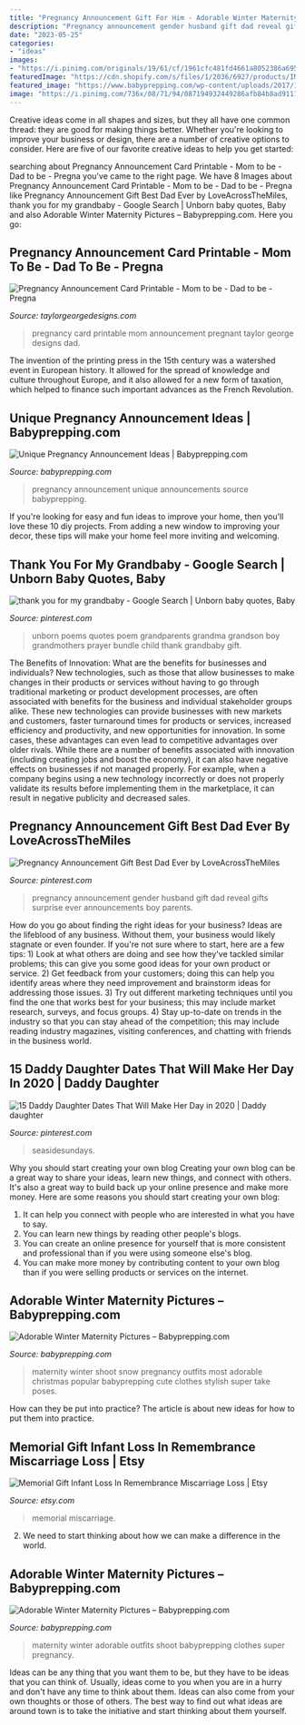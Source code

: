 ```yaml
---
title: "Pregnancy Announcement Gift For Him - Adorable Winter Maternity Pictures – Babyprepping.com"
description: "Pregnancy announcement gender husband gift dad reveal gifts surprise ever announcements boy parents"
date: "2023-05-25"
categories:
- "ideas"
images:
- "https://i.pinimg.com/originals/19/61/cf/1961cfc481fd4661a8052386a6959424.jpg"
featuredImage: "https://cdn.shopify.com/s/files/1/2036/6927/products/IMG_2551_grande.JPG?v=1571608978"
featured_image: "https://www.babyprepping.com/wp-content/uploads/2017/12/642ec6783b38f98f225f6898091aaa4b.jpg"
image: "https://i.pinimg.com/736x/08/71/94/087194932449286afb84b8ad9111d986--pregnancy-announcement-gifts-gender-announcements.jpg?b=t"
---
```



Creative ideas come in all shapes and sizes, but they all have one common thread: they are good for making things better. Whether you're looking to improve your business or design, there are a number of creative options to consider. Here are five of our favorite creative ideas to help you get started: 

	

		
searching about Pregnancy Announcement Card Printable - Mom to be - Dad to be - Pregna you've came to the right page. We have 8 Images about Pregnancy Announcement Card Printable - Mom to be - Dad to be - Pregna like Pregnancy Announcement Gift Best Dad Ever by LoveAcrossTheMiles, thank you for my grandbaby - Google Search | Unborn baby quotes, Baby and also Adorable Winter Maternity Pictures – Babyprepping.com. Here you go:
		
    
## Pregnancy Announcement Card Printable - Mom To Be - Dad To Be - Pregna

<img loading=lazy src="https://cdn.shopify.com/s/files/1/2036/6927/products/IMG_2551_grande.JPG?v=1571608978" onerror="this.onerror=null;this.src='https://tse3.mm.bing.net/th?id=OIP.kqk_0PmISTrMdxjOcHWuogHaHa&amp;pid=15.1';" alt="Pregnancy Announcement Card Printable - Mom to be - Dad to be - Pregna">

_Source: taylorgeorgedesigns.com_

>pregnancy card printable mom announcement pregnant taylor george designs dad. 

	

The invention of the printing press in the 15th century was a watershed event in European history. It allowed for the spread of knowledge and culture throughout Europe, and it also allowed for a new form of taxation, which helped to finance such important advances as the French Revolution.

    
## Unique Pregnancy Announcement Ideas | Babyprepping.com

<img loading=lazy src="http://www.babyprepping.com/wp-content/uploads/2018/01/6ef39b357e1aab04e283ccd310b38590.jpg" onerror="this.onerror=null;this.src='https://tse4.mm.bing.net/th?id=OIP.BWBJCy7P6zwNl0Eg4BPw3AHaJM&amp;pid=15.1';" alt="Unique Pregnancy Announcement Ideas | Babyprepping.com">

_Source: babyprepping.com_

>pregnancy announcement unique announcements source babyprepping. 

	

If you're looking for easy and fun ideas to improve your home, then you'll love these 10 diy projects. From adding a new window to improving your decor, these tips will make your home feel more inviting and welcoming.

    
## Thank You For My Grandbaby - Google Search | Unborn Baby Quotes, Baby

<img loading=lazy src="https://i.pinimg.com/736x/9f/11/74/9f1174b27f0c6f70f7074b84e179d5ef--baby-bundles-great-quotes.jpg" onerror="this.onerror=null;this.src='https://tse4.mm.bing.net/th?id=OIP.Bq7DYYRMF7dD2cJV3QS3xgHaL_&amp;pid=15.1';" alt="thank you for my grandbaby - Google Search | Unborn baby quotes, Baby">

_Source: pinterest.com_

>unborn poems quotes poem grandparents grandma grandson boy grandmothers prayer bundle child thank grandbaby gift. 

	

The Benefits of Innovation: What are the benefits for businesses and individuals?
New technologies, such as those that allow businesses to make changes in their products or services without having to go through traditional marketing or product development processes, are often associated with benefits for the business and individual stakeholder groups alike. These new technologies can provide businesses with new markets and customers, faster turnaround times for products or services, increased efficiency and productivity, and new opportunities for innovation. In some cases, these advantages can even lead to competitive advantages over older rivals.
While there are a number of benefits associated with innovation (including creating jobs and boost the economy), it can also have negative effects on businesses if not managed properly. For example, when a company begins using a new technology incorrectly or does not properly validate its results before implementing them in the marketplace, it can result in negative publicity and decreased sales.

    
## Pregnancy Announcement Gift Best Dad Ever By LoveAcrossTheMiles

<img loading=lazy src="https://i.pinimg.com/736x/08/71/94/087194932449286afb84b8ad9111d986--pregnancy-announcement-gifts-gender-announcements.jpg?b=t" onerror="this.onerror=null;this.src='https://tse3.mm.bing.net/th?id=OIP.LTF26kjNx41q__uaM2pyUgHaIR&amp;pid=15.1';" alt="Pregnancy Announcement Gift Best Dad Ever by LoveAcrossTheMiles">

_Source: pinterest.com_

>pregnancy announcement gender husband gift dad reveal gifts surprise ever announcements boy parents. 

	

How do you go about finding the right ideas for your business?
Ideas are the lifeblood of any business. Without them, your business would likely stagnate or even founder. If you're not sure where to start, here are a few tips: 1) Look at what others are doing and see how they've tackled similar problems; this can give you some good ideas for your own product or service. 2) Get feedback from your customers; doing this can help you identify areas where they need improvement and brainstorm ideas for addressing those issues. 3) Try out different marketing techniques until you find the one that works best for your business; this may include market research, surveys, and focus groups. 4) Stay up-to-date on trends in the industry so that you can stay ahead of the competition; this may include reading industry magazines, visiting conferences, and chatting with friends in the business world.

    
## 15 Daddy Daughter Dates That Will Make Her Day In 2020 | Daddy Daughter

<img loading=lazy src="https://i.pinimg.com/originals/19/61/cf/1961cfc481fd4661a8052386a6959424.jpg" onerror="this.onerror=null;this.src='https://tse1.mm.bing.net/th?id=OIP.M7ueqHwQiXChinVyDqEajAHaNZ&amp;pid=15.1';" alt="15 Daddy Daughter Dates That Will Make Her Day in 2020 | Daddy daughter">

_Source: pinterest.com_

>seasidesundays. 

	

Why you should start creating your own blog
Creating your own blog can be a great way to share your ideas, learn new things, and connect with others. It's also a great way to build back up your online presence and make more money. Here are some reasons you should start creating your own blog: 
1. It can help you connect with people who are interested in what you have to say. 
2. You can learn new things by reading other people's blogs. 
3. You can create an online presence for yourself that is more consistent and professional than if you were using someone else's blog. 
4. You can make more money by contributing content to your own blog than if you were selling products or services on the internet.

    
## Adorable Winter Maternity Pictures – Babyprepping.com

<img loading=lazy src="https://www.babyprepping.com/wp-content/uploads/2017/12/642ec6783b38f98f225f6898091aaa4b.jpg" onerror="this.onerror=null;this.src='https://tse3.mm.bing.net/th?id=OIP.mjedtdLE3kOTnjupOmJpjwHaLG&amp;pid=15.1';" alt="Adorable Winter Maternity Pictures – Babyprepping.com">

_Source: babyprepping.com_

>maternity winter shoot snow pregnancy outfits most adorable christmas popular babyprepping cute clothes stylish super take poses. 

	

How can they be put into practice?
The article is about new ideas for how to put them into practice.

    
## Memorial Gift Infant Loss In Remembrance Miscarriage Loss | Etsy

<img loading=lazy src="https://i.etsystatic.com/14391421/r/il/8c4026/1170430158/il_794xN.1170430158_78pp.jpg" onerror="this.onerror=null;this.src='https://tse2.mm.bing.net/th?id=OIP.liXozZYFugozaosGAgCWPwHaF4&amp;pid=15.1';" alt="Memorial Gift Infant Loss In Remembrance Miscarriage Loss | Etsy">

_Source: etsy.com_

>memorial miscarriage. 

	

2. We need to start thinking about how we can make a difference in the world.

    
## Adorable Winter Maternity Pictures – Babyprepping.com

<img loading=lazy src="https://www.babyprepping.com/wp-content/uploads/2017/12/1449d0851f4e61b146c0062a14842b52.jpg" onerror="this.onerror=null;this.src='https://tse4.mm.bing.net/th?id=OIP.tPcS7BRwGylfj-hJF95hpQHaLG&amp;pid=15.1';" alt="Adorable Winter Maternity Pictures – Babyprepping.com">

_Source: babyprepping.com_

>maternity winter adorable outfits shoot babyprepping clothes super pregnancy. 

	

Ideas can be any thing that you want them to be, but they have to be ideas that you can think of. Usually, ideas come to you when you are in a hurry and don't have any time to think about them. Ideas can also come from your own thoughts or those of others. The best way to find out what ideas are around town is to take the initiative and start thinking about them yourself.

